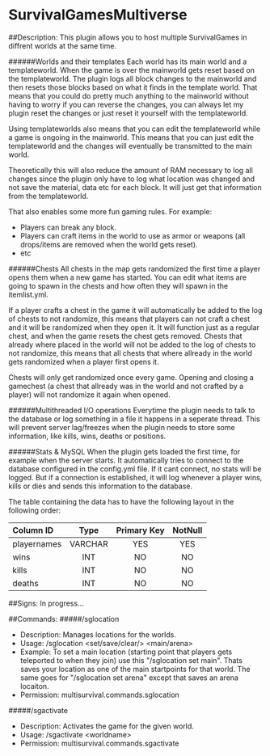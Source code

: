 SurvivalGamesMultiverse
=======================

##Description:
This plugin allows you to host multiple SurvivalGames in diffrent worlds at the same time.

######Worlds and their templates
Each world has its main world and a templateworld. When the game is over the mainworld gets reset based on the templateworld.
The plugin logs all block changes to the mainworld and then resets those blocks based on what it finds in the template world.
That means that you could do pretty much anything to the mainworld without having to worry if you can reverse the changes, you can always let my plugin reset the changes or just reset it yourself with the templateworld.

Using templateworlds also means that you can edit the templateworld while a game is ongoing in the mainworld. This means that you can just edit the templateworld and the changes will eventually be transmitted to the main world.

Theoretically this will also reduce the amount of RAM necessary to log all changes since the plugin only have to log what location was changed and not save the material, data etc for each block. It will just get that information from the templateworld.

That also enables some more fun gaming rules. For example:
 - Players can break any block.
 - Players can craft items in the world to use as armor or weapons (all drops/items are removed when the world gets reset).
 - etc

######Chests
All chests in the map gets randomized the first time a player opens them when a new game has started.
You can edit what items are going to spawn in the chests and how often they will spawn in the itemlist.yml.

If a player crafts a chest in the game it will automatically be added to the log of chests to not randomize, this means that players can not craft a chest and it will be randomized when they open it. It will function just as a regular chest, and when the game resets the chest gets removed.
Chests that already where placed in the world will not be added to the log of chests to not randomize, this means that all chests that where allready in the world gets randomized when a player first opens it.

Chests will only get randomized once every game. Opening and closing a gamechest (a chest that allready was in the world and not crafted by a player) will not randomize it again when opened.

######Multithreaded I/O operations
Everytime the plugin needs to talk to the database or log something in a file it happens in a seperate thread.
This will prevent server lag/freezes when the plugin needs to store some information, like kills, wins, deaths or positions.

######Stats & MySQL
When the plugin gets loaded the first time, for example when the server starts. It automatically tries to connect to the database configured in the config.yml file.
If it cant connect, no stats will be logged. But if a connection is established, it will log whenever a player wins, kills or dies and sends this information to the database.

The table containing the data has to have the following layout in the following order:


Column ID    | Type    | Primary Key | NotNull
:------------|:-------:|:-----------:|:---------:|
playernames  | VARCHAR |     YES     |    YES    |
wins         |   INT   |     NO      |    NO     |
kills        |   INT   |     NO      |    NO     |
deaths       |   INT   |     NO      |    NO     |


##Signs:
In progress...

##Commands:
#####/sglocation
 - Description: Manages locations for the worlds.
 - Usage: /sglocation \<set/save/clear/\> \<main/arena\>
 - Example: To set a main location (starting point that players gets teleported to when they join) use this "/sglocation set main". Thats saves your location as one of the main startpoints for that world. The same goes for "/sglocation set arena" except that saves an arena locaiton.
 - Permission: multisurvival.commands.sglocation

#####/sgactivate
 - Description: Activates the game for the given world.
 - Usage: /sgactivate \<worldname\>
 - Permission: multisurvival.commands.sgactivate